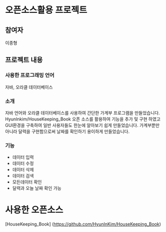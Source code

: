 # 오픈소스활용 프로젝트

## 참여자
이종형

## 프로젝트 내용

### 사용한 프로그래밍 언어
자바, 오라클 데이터베이스

### 소개
자바 언어와 오라클 데이터베이스를 사용하여 간단한 가계부 프로그램을 만들었습니다. Hyunlnkim/HouseKeeping_Book 오픈 소스를 활용하여 기능을 추가 및 구현 하였고 GUI환경을 구축하여 일반 사용자들도 한눈에 알아보기 쉽게 만들었습니다. 가계부뿐만 아니라 달력을 구현함으로써 날짜를 확인하기 용이하게 만들었습니다.

### 기능
* 데이터 입력
* 데이터 수정
* 데이터 삭제
* 데이터 검색
* 모든데이터 확인
* 달력과 오늘 날짜 확인 가능


# 사용한 오픈소스
[HouseKeeping_Book] (https://github.com/HyunInKim/HouseKeeping_Book)
